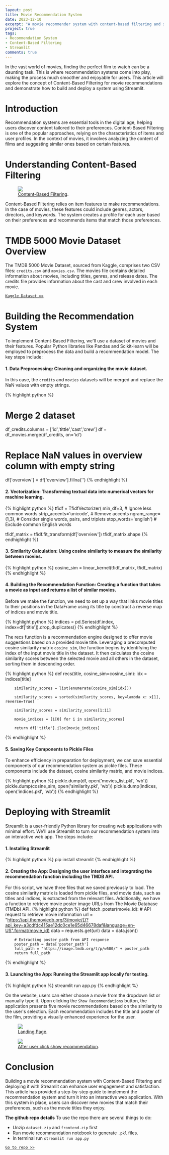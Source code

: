 ```yaml
---
layout: post
title: Movie Recommendation System
date: 2023-12-10
excerpt: "A movie recommender system with content-based filtering and streamlit."
project: true
tags:
- Recommendation System
- Content-Based Filtering
- Streamlit
comments: true
---
```


In the vast world of movies, finding the perfect film to watch can be a daunting task. This is where recommendation systems come into play, making the process much smoother and enjoyable for users. This article will explore the concept of Content-Based Filtering for movie recommendations and demonstrate how to build and deploy a system using Streamlit.

# Introduction
Recommendation systems are essential tools in the digital age, helping users discover content tailored to their preferences. Content-Based Filtering is one of the popular approaches, relying on the characteristics of items and user profiles. In the context of movies, it involves analyzing the content of films and suggesting similar ones based on certain features.

# Understanding Content-Based Filtering
<figure>
	<a href="https://raw.githubusercontent.com/malindard/movie-recommender/main/assets/content-based.png"><img src="https://raw.githubusercontent.com/malindard/movie-recommender/main/assets/content-based.png"></a>
	<figcaption><a href="https://raw.githubusercontent.com/malindard/movie-recommender/main/assets/content-based.png" title="Content-Based Filtering">Content-Based Filtering</a>.</figcaption>
</figure>
Content-Based Filtering relies on item features to make recommendations. In the case of movies, these features could include genres, actors, directors, and keywords. The system creates a profile for each user based on their preferences and recommends items that match those preferences.

# TMDB 5000 Movie Dataset Overview
The TMDB 5000 Movie Dataset, sourced from Kaggle, comprises two CSV files: `credits.csv` and `movies.csv`. The movies file contains detailed information about movies, including titles, genres, and release dates. The credits file provides information about the cast and crew involved in each movie.

[`Kaggle Dataset >>`](https://www.kaggle.com/datasets/tmdb/tmdb-movie-metadata)

# Building the Recommendation System
To implement Content-Based Filtering, we'll use a dataset of movies and their features. Popular Python libraries like Pandas and Scikit-learn will be employed to preprocess the data and build a recommendation model. The key steps include:
#### 1. Data Preprocessing: Cleaning and organizing the movie dataset.
In this case, the `credits` and `movies` datasets will be merged and replace the NaN values with empty strings.

{% highlight python %}
# Merge 2 dataset
df_credits.columns = ['id','tittle','cast','crew']
df = df_movies.merge(df_credits, on='id')

# Replace NaN values in overview column with empty string
df['overview'] = df['overview'].fillna('')
{% endhighlight %}

#### 2. Vectorization: Transforming textual data into numerical vectors for machine learning.

{% highlight python %}
tfidf = TfidfVectorizer(
        min_df=3, # Ignore less common words
        strip_accents='unicode', # Remove accents
        ngram_range=(1,3), # Consider single words, pairs, and triplets
        stop_words='english') # Exclude common English words

tfidf_matrix = tfidf.fit_transform(df['overview'])
tfidf_matrix.shape
{% endhighlight %}

#### 3. Similarity Calculation: Using cosine similarity to measure the similarity between movies.
{% highlight python %}
cosine_sim = linear_kernel(tfidf_matrix, tfidf_matrix)
{% endhighlight %}

#### 4. Building the Recommendation Function: Creating a function that takes a movie as input and returns a list of similar movies.
Before we make the function, we need to set up a way that links movie titles to their positions in the DataFrame using its title by construct a reverse map of indices and movie title.

{% highlight python %}
indices = pd.Series(df.index, index=df['title']).drop_duplicates()
{% endhighlight %}

The recs function is a recommendation engine designed to offer movie suggestions based on a provided movie title. Leveraging a precomputed cosine similarity matrix `cosine_sim`, the function begins by identifying the index of the input movie title in the dataset. It then calculates the cosine similarity scores between the selected movie and all others in the dataset, sorting them in descending order.

{% highlight python %}
def recs(title, cosine_sim=cosine_sim):
        idx = indices[title]

        similarity_scores = list(enumerate(cosine_sim[idx]))

        similarity_scores = sorted(similarity_scores, key=lambda x: x[1], reverse=True)

        similarity_scores = similarity_scores[1:11]

        movie_indices = [i[0] for i in similarity_scores]

        return df['title'].iloc[movie_indices]
{% endhighlight %}


#### 5. Saving Key Components to Pickle Files
To enhance efficiency in preparation for deployment, we can save essential components of our recommendation system as pickle files. These components include the dataset, cosine similarity matrix, and movie indices.

{% highlight python %}
pickle.dump(df, open('movies_list.pkl', 'wb'))
pickle.dump(cosine_sim, open('similarity.pkl', 'wb'))
pickle.dump(indices, open('indices.pkl', 'wb'))
{% endhighlight %}
        


# Deploying with Streamlit
Streamlit is a user-friendly Python library for creating web applications with minimal effort. We'll use Streamlit to turn our recommendation system into an interactive web app. The steps include:
#### 1. Installing Streamlit
{% highlight python %}
pip install streamlit
{% endhighlight %}

#### 2. Creating the App: Designing the user interface and integrating the recommendation function including the TMDB API.
For this script, we have three files that we saved previously to load. The cosine similarity matrix is loaded from pickle files, and movie data, such as titles and indices, is extracted from the relevant files. Additionally, we have a function to retrieve movie poster image URLs from The Movie Database (TMDb) API. 
{% highlight python %}
def fetch_poster(movie_id):
        # API request to retrieve movie information
        url = "https://api.themoviedb.org/3/movie/{}?api_key=a3cdfdc415ae12dc0ce1e65d46678daf&language=en-US".format(movie_id)
        data = requests.get(url)
        data = data.json()
                
        # Extracting poster path from API response
        poster_path = data['poster_path']
        full_path = "https://image.tmdb.org/t/p/w500/" + poster_path
        return full_path
{% endhighlight %}

        
#### 3. Launching the App: Running the Streamlit app locally for testing.
{% highlight python %}
streamlit run app.py
{% endhighlight %}

    
On the website, users can either choose a movie from the dropdown list or manually type it. Upon clicking the `Show Recommendations` button, the application presents five movie recommendations based on the similarity to the user's selection. Each recommendation includes the title and poster of the film, providing a visually enhanced experience for the user.


<figure>
        <a href="https://raw.githubusercontent.com/malindard/movie-recommender/main/assets/landing-page.png">
        <img src="https://raw.githubusercontent.com/malindard/movie-recommender/main/assets/landing-page.png">
        </a>
        <figcaption><a href="https://raw.githubusercontent.com/malindard/movie-recommender/main/assets/landing-page.png" title="Landing Page">Landing Page</a>.</figcaption>
</figure>

<figure>
        <a href="https://raw.githubusercontent.com/malindard/movie-recommender/main/assets/after-recs.png">
        <img src="https://raw.githubusercontent.com/malindard/movie-recommender/main/assets/after-recs.png">
        </a>
        <figcaption><a href="https://raw.githubusercontent.com/malindard/movie-recommender/main/assets/after-recs.png" title="After user click show recommendation">After user click show recommendation</a>.</figcaption>
</figure>


# Conclusion
Building a movie recommendation system with Content-Based Filtering and deploying it with Streamlit can enhance user engagement and satisfaction. This article has provided a step-by-step guide to implement the recommendation system and turn it into an interactive web application. With this system in place, users can discover new movies that match their preferences, such as the movie titles they enjoy.


**The github repo details**
To use the repo there are several things to do:
- Unzip `dataset.zip` and `frontend.zip` first
- Run movie recommendation notebook to generate `.pkl` files.
- In terminal run `streamlit run app.py`

[`Go to repo >>`](https://github.com/malindard/movie-recommender/)